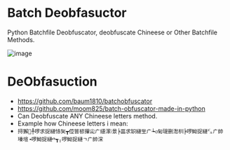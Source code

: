 # Batch Deobfasuctor
Python Batchfile Deobfuscator, deobfuscate Chineese or Other Batchfile Methods.

![image](https://github.com/ltcflip/batch-deobfasuctor/assets/153377701/b3102515-7c61-4bef-acf6-a611577d0e24)

# DeObfasuction

- https://github.com/baum1810/batchobfuscator
- https://github.com/moom825/batch-obfuscator-made-in-python
- Can Deobfuscate ANY Chineese letters method.
- Example how Chineese letters i mean:
- ```挦獬਍╀啰求捉縺㤸㠬┳倥䉕楌㩣㕾ㄬ䌥潈⁞景╞畐求䍉縺㘴ㄬ┶൦匊瑅删㵞杊╞啰䱂捉縺㌱ㄬ帥瑧塇╺啰䱂捉縺ⰴ┱╷啰䱂捉縺ㄱㄬ帥浨```
